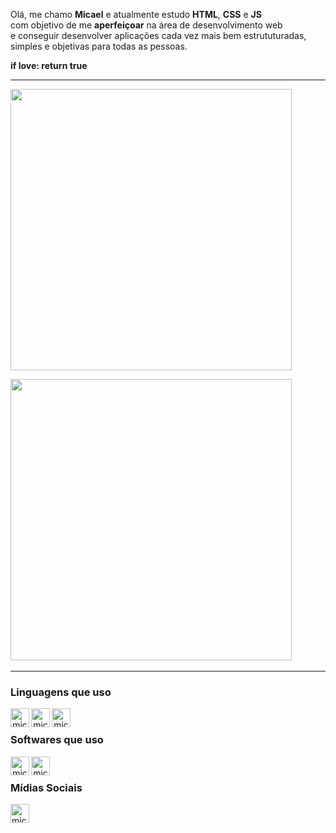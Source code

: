 <p align="left" width="20ch">
   Olá, me chamo <strong>Micael</strong> e atualmente estudo <strong>HTML</strong>, <strong>CSS</strong> e <strong>JS</strong> <br> 
   com objetivo de me <strong>aperfeiçoar</strong> na área de desenvolvimento web <br> 
   e conseguir desenvolver aplicações cada vez mais bem estrututuradas, <br>
   simples e objetivas para todas as pessoas. <br>
</p>

<p>
   <strong>if love: return true</strong>
</p>

---
<div align="left">
  <a href="https://github.com/micaelsev">
  <a href="https://github.com/micaelsev"><img width="450rem" src="https://github-readme-stats.vercel.app/api?username=micaelsev&ImKunYoung&count_private=true&show_icons=true"/></a></p>
<p>
  <a href="https://github.com/micaelsev"><img width="450rem" src="https://github-readme-stats.vercel.app/api/top-langs/?username=micaelsev&ImKunYoung&layout=compact&langs_count=10"/></a>&nbsp
</div>

---
### Linguagens que uso
<div style="display: block" align="center">
  
  <img align="left" alt="micaelsev-HTML" height="30" width="30" src="https://cdn.jsdelivr.net/gh/devicons/devicon/icons/html5/html5-original.svg" />
  
  <img align="left" alt="micaelsev-CSS" height="30" width="30" src="https://cdn.jsdelivr.net/gh/devicons/devicon/icons/css3/css3-original.svg" />
  
  <img align="left" alt="micaelsev-Js" height="30" width="30" src="https://cdn.jsdelivr.net/gh/devicons/devicon/icons/javascript/javascript-original.svg" />

</div><br/>

### Softwares que uso
<div style="display: block" align="center"> 
   
   <img align="left" alt="micaelsev-fig" height="30" width="30" src="https://cdn.jsdelivr.net/gh/devicons/devicon/icons/figma/figma-original.svg" />
   
   <img align="left" alt="micaelsev-fig" height="30" width="30" src="https://cdn.jsdelivr.net/gh/devicons/devicon/icons/vscode/vscode-original.svg" />
   
</div><br/>

### Mídias Sociais
   <a align="left" href="https://www.linkedin.com/in/micael-severino-53a65621b/"> 
   <img alt="micaelsev-fig" height="30" width="30" src="https://cdn.jsdelivr.net/gh/devicons/devicon/icons/linkedin/linkedin-original.svg" />
   </a>


